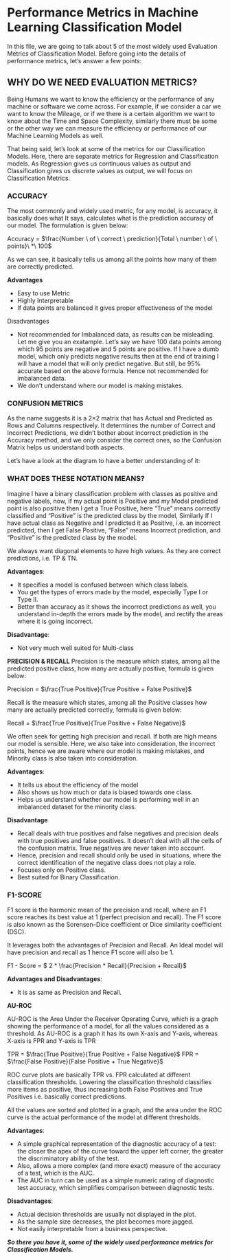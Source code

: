 # Performance Metrics in Machine Learning Classification Model

In this file, we are going to talk about 5 of the most widely used Evaluation Metrics of Classification Model. Before going into the details of performance metrics, let’s answer a few points:

## WHY DO WE NEED EVALUATION METRICS?

Being Humans we want to know the efficiency or the performance of any machine or software we come across. For example, if we consider a car we want to know the Mileage, or if we there is a certain algorithm we want to know about the Time and Space Complexity, similarly there must be some or the other way we can measure the efficiency or performance of our Machine Learning Models as well.

That being said, let’s look at some of the metrics for our Classification Models. Here, there are separate metrics for Regression and Classification models. As Regression gives us continuous values as output and Classification gives us discrete values as output, we will focus on Classification Metrics.

### ACCURACY

The most commonly and widely used metric, for any model, is accuracy, it basically does what It says, calculates what is the prediction accuracy of our model. The formulation is given below:

Accuracy = $\frac{Number \ of \  correct \ prediction}{Total \ number \  of \ points}\ *\ 100$

As we can see, it basically tells us among all the points how many of them are correctly predicted.

**Advantages**
* Easy to use Metric
* Highly Interpretable
* If data points are balanced it gives proper effectiveness of the model

Disadvantages
* Not recommended for Imbalanced data, as results can be misleading. Let me give you an exatample. Let’s say we have 100 data points among which 95 points are negative and 5 points are positive. If I have a dumb model, which only predicts negative results then at the end of training I will have a model that will only predict negative. But still, be 95% accurate based on the above formula. Hence not recommended for imbalanced data.
* We don’t understand where our model is making mistakes.

### CONFUSION METRICS

As the name suggests it is a 2×2 matrix that has Actual and Predicted as Rows and Columns respectively. It determines the number of Correct and Incorrect Predictions, we didn’t bother about incorrect prediction in the Accuracy method, and we only consider the correct ones, so the Confusion Matrix helps us understand both aspects.

Let’s have a look at the diagram to have a better understanding of it:

### WHAT DOES THESE NOTATION MEANS?

Imagine I have a binary classification problem with classes as positive and negative labels, now, If my actual point is Positive and my Model predicted point is also positive then I get a True Positive, here “True” means correctly classified and “Positive” is the predicted class by the model, Similarly If I have actual class as Negative and I predicted it as Positive, i.e. an incorrect predicted, then I get False Positive, “False” means Incorrect prediction, and “Positive” is the predicted class by the model.

We always want diagonal elements to have high values. As they are correct predictions, i.e. TP & TN.

**Advantages**:
* It specifies a model is confused between which class labels.
* You get the types of errors made by the model, especially Type I or Type II.
* Better than accuracy as it shows the incorrect predictions as well, you understand in-depth the errors made by the model, and rectify the areas where it is going incorrect.

**Disadvantage**:
* Not very much well suited for Multi-class

**PRECISION & RECALL**
Precision is the measure which states, among all the predicted positive class, how many are actually positive, formula is given below:

Precision = $\frac{True Positive}{True Positive + False Positive}$

Recall is the measure which states, among all the Positive classes how many are actually predicted correctly, formula is given below:

Recall = $\frac{True Positive}{True Positive + False Negative}$

We often seek for getting high precision and recall. If both are high means our model is sensible. Here, we also take into consideration, the incorrect points, hence we are aware where our model is making mistakes, and Minority class is also taken into consideration.

**Advantages**:
* It tells us about the efficiency of the model
* Also shows us how much or data is biased towards one class.
* Helps us understand whether our model is performing well in an imbalanced dataset for the minority class.

**Disadvantage**
* Recall deals with true positives and false negatives and precision deals with true positives and false positives. It doesn’t deal with all the cells of the confusion matrix. True negatives are never taken into account.
* Hence, precision and recall should only be used in situations, where the correct identification of the negative class does not play a role.
* Focuses only on Positive class.
* Best suited for Binary Classification.

### F1-SCORE
F1 score is the harmonic mean of the precision and recall, where an F1 score reaches its best value at 1 (perfect precision and recall). The F1 score is also known as the Sorensen–Dice coefficient or Dice similarity coefficient (DSC).

It leverages both the advantages of Precision and Recall. An Ideal model will have precision and recall as 1 hence F1 score will also be 1.

F1 - Score = $ 2 * \frac{Precision * Recall}{Precision + Recall}$

**Advantages and Disadvantages**:
*  It is as same as Precision and Recall.

**AU-ROC**

AU-ROC is the Area Under the Receiver Operating Curve, which is a graph showing the performance of a model, for all the values considered as a threshold. As AU-ROC is a graph it has its own X-axis and Y-axis, whereas X-axis is FPR and Y-axis is TPR

TPR = $\frac{True Positive}{True Positive + False Negative}$
FPR = $\frac{False Positive}{False Positive + True Negative}$

ROC curve plots are basically TPR vs. FPR calculated at different classification thresholds. Lowering the classification threshold classifies more items as positive, thus increasing both False Positives and True Positives i.e. basically correct predictions.

All the values are sorted and plotted in a graph, and the area under the ROC curve is the actual performance of the model at different thresholds.

**Advantages**:
* A  simple graphical representation of the diagnostic accuracy of a test: the closer the apex of the curve toward the upper left corner, the greater the discriminatory ability of the test.
* Also, allows a more complex (and more exact) measure of the accuracy of a test, which is the AUC.
* The AUC in turn can be used as a simple numeric rating of diagnostic test accuracy, which simplifies comparison between diagnostic tests.

**Disadvantages**:
* Actual decision thresholds are usually not displayed in the plot.
* As the sample size decreases, the plot becomes more jagged.
* Not easily interpretable from a business perspective.

_**So there you have it, some of the widely used performance metrics for Classification Models.**_
